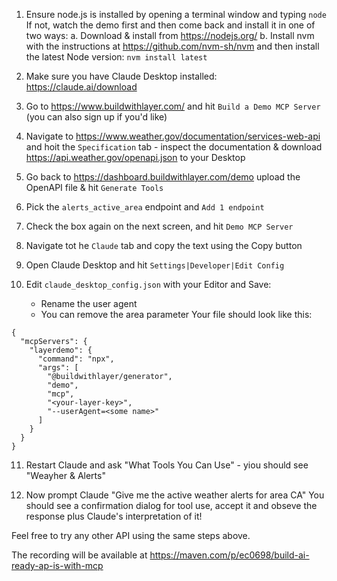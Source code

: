 1. Ensure node.js is installed by opening a terminal window and typing `node`
If not, watch the demo first and then come back and install it in one of two ways:
a. Download & install from https://nodejs.org/
b. Install nvm with the instructions at https://github.com/nvm-sh/nvm and then install the latest Node version: `nvm install latest`

2. Make sure you have Claude Desktop installed: https://claude.ai/download

3. Go to https://www.buildwithlayer.com/ and hit `Build a Demo MCP Server` (you can also sign up if you'd like)

4. Navigate to https://www.weather.gov/documentation/services-web-api and hoit the `Specification` tab - inspect the documentation & download https://api.weather.gov/openapi.json to your Desktop

5. Go back to https://dashboard.buildwithlayer.com/demo upload the OpenAPI file & hit `Generate Tools`

6. Pick the `alerts_active_area` endpoint and `Add 1 endpoint`

7. Check the box again on the next screen, and hit `Demo MCP Server`

8. Navigate tot he `Claude` tab and copy the text using the Copy button

9. Open Claude Desktop and hit `Settings|Developer|Edit Config`

10. Edit `claude_desktop_config.json` with your Editor and Save:
    - Rename the user agent
    - You can remove the area parameter
Your file should look like this:
```
{
  "mcpServers": {
    "layerdemo": {
      "command": "npx",
      "args": [
        "@buildwithlayer/generator",
        "demo",
        "mcp",
        "<your-layer-key>",
        "--userAgent=<some name>"
      ]
    }
  }
}   
```
11. Restart Claude and ask "What Tools You Can Use"  - yiou should see "Weayher & Alerts"

12. Now prompt Claude "Give me the active weather alerts for area CA"
You should see a confirmation dialog for tool use, accept it and obseve the response plus Claude's interpretation of it!

Feel free to try any other API using the same steps above.

The recording will be available at https://maven.com/p/ec0698/build-ai-ready-ap-is-with-mcp
